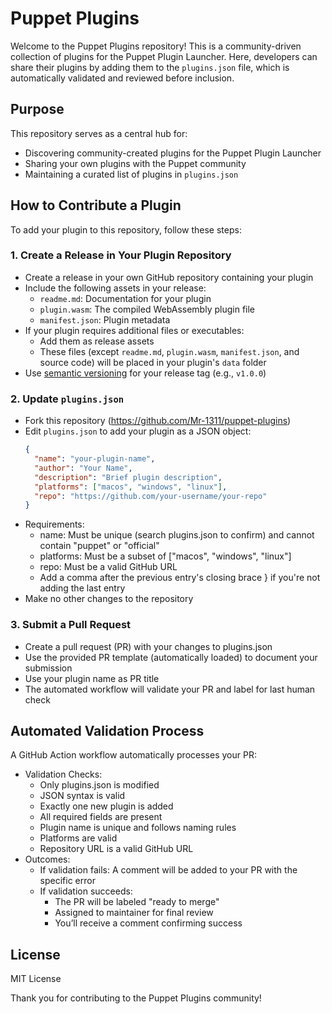 # Puppet Plugins

Welcome to the Puppet Plugins repository! This is a community-driven collection of plugins for the Puppet Plugin Launcher. Here, developers can share their plugins by adding them to the `plugins.json` file, which is automatically validated and reviewed before inclusion.

## Purpose

This repository serves as a central hub for:
- Discovering community-created plugins for the Puppet Plugin Launcher
- Sharing your own plugins with the Puppet community
- Maintaining a curated list of plugins in `plugins.json`

## How to Contribute a Plugin

To add your plugin to this repository, follow these steps:

### 1. Create a Release in Your Plugin Repository
- Create a release in your own GitHub repository containing your plugin
- Include the following assets in your release:
  - `readme.md`: Documentation for your plugin
  - `plugin.wasm`: The compiled WebAssembly plugin file
  - `manifest.json`: Plugin metadata
- If your plugin requires additional files or executables:
  - Add them as release assets
  - These files (except `readme.md`, `plugin.wasm`, `manifest.json`, and source code) will be placed in your plugin's `data` folder
- Use [semantic versioning](https://semver.org/) for your release tag (e.g., `v1.0.0`)

### 2. Update `plugins.json`
- Fork this repository (https://github.com/Mr-1311/puppet-plugins)
- Edit `plugins.json` to add your plugin as a JSON object:
  ```json
  {
    "name": "your-plugin-name",
    "author": "Your Name",
    "description": "Brief plugin description",
    "platforms": ["macos", "windows", "linux"],
    "repo": "https://github.com/your-username/your-repo"
  }
  ```
- Requirements:
  - name: Must be unique (search plugins.json to confirm) and cannot contain "puppet" or "official"
  - platforms: Must be a subset of ["macos", "windows", "linux"]
  - repo: Must be a valid GitHub URL
  - Add a comma after the previous entry's closing brace } if you're not adding the last entry
- Make no other changes to the repository

### 3. Submit a Pull Request
- Create a pull request (PR) with your changes to plugins.json
- Use the provided PR template (automatically loaded) to document your submission
- Use your plugin name as PR title
- The automated workflow will validate your PR and label for last human check

## Automated Validation Process
A GitHub Action workflow automatically processes your PR:

- Validation Checks:
  - Only plugins.json is modified
  - JSON syntax is valid
  - Exactly one new plugin is added
  - All required fields are present
  - Plugin name is unique and follows naming rules
  - Platforms are valid
  - Repository URL is a valid GitHub URL
- Outcomes:
  - If validation fails: A comment will be added to your PR with the specific error
  - If validation succeeds:
    - The PR will be labeled "ready to merge"
    - Assigned to maintainer for final review
    - You’ll receive a comment confirming success
   
## License
MIT License

Thank you for contributing to the Puppet Plugins community!
